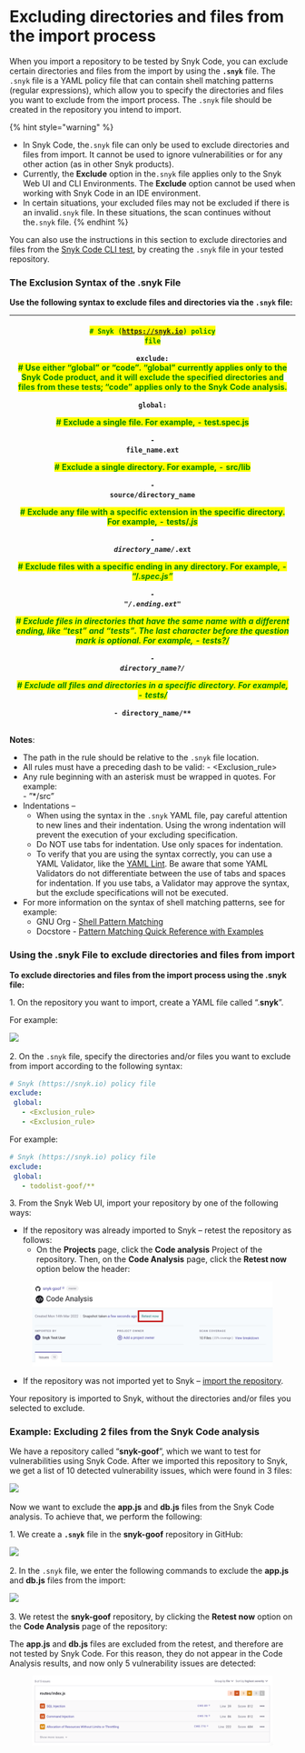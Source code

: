 # Excluding directories and files from the import process

When you import a repository to be tested by Snyk Code, you can exclude certain directories and files from the import by using the **`.snyk`** file. The `.snyk` file is a YAML policy file that can contain shell matching patterns (regular expressions), which allow you to specify the directories and files you want to exclude from the import process. The `.snyk` file should be created in the repository you intend to import.

{% hint style="warning" %}
* In Snyk Code, the`.snyk` file can only be used to exclude directories and files from import. It cannot be used to ignore vulnerabilities or for any other action (as in other Snyk products).
* Currently, the **Exclude** option in the`.snyk` file applies only to the Snyk Web UI and CLI Environments. The **Exclude** option cannot be used when working with Snyk Code in an IDE environment.
* In certain situations, your excluded files may not be excluded if there is an invalid`.snyk` file. In these situations, the scan continues without the`.snyk` file.
{% endhint %}

You can also use the instructions in this section to exclude directories and files from the [Snyk Code CLI test](../../../../../products/snyk-code/cli-for-snyk-code/testing-your-source-code-via-the-cli.md), by creating the `.snyk` file in your tested repository.

### **The Exclusion Syntax of the .snyk File**

**Use the following syntax to exclude files and directories via the `.snyk` file:**

| <p><mark style="color:green;"><code># Snyk (https://snyk.io) policy file</code></mark><br></p><p><code>exclude:</code><br><mark style="color:green;"># Use either “global” or “code”. “global” currently applies only to the Snyk Code product, and it will exclude the specified directories and files from these tests; “code” applies only to the Snyk Code analysis.</mark><br></p><p><code>global:</code></p><p><mark style="color:green;"># Exclude a single file. For example, - test.spec.js</mark></p><p><code>- file_name.ext</code></p><p><mark style="color:green;"># Exclude a single directory. For example, - src/lib</mark></p><p><code>- source/directory_name</code></p><p><mark style="color:green;"># Exclude any file with a specific extension in the specific directory. For example, - tests/</mark><em><mark style="color:green;">.js</mark></em></p><p><em><code>- directory_name/</code></em><code>.ext</code></p><p><mark style="color:green;"># Exclude files with a specific ending in any directory. For example, - “<strong>/</strong></mark><em><mark style="color:green;"><strong>.spec.js”</strong></mark></em></p><p><em><strong><code>- "</code></strong><code>/.ending.ext"</code></em></p><p><em><mark style="color:green;"># Exclude files in directories that have the same name with a different ending, like “test” and “tests”. The last character before the question mark is optional. For example, - tests?/</mark></em></p><p><em><code>- directory_name?/</code></em></p><p><em><mark style="color:green;"># Exclude all files and directories in a specific directory. For example, - tests/</mark></em></p><p><code>- directory_name/**</code></p> |
| ----------------------------------------------------------------------------------------------------------------------------------------------------------------------------------------------------------------------------------------------------------------------------------------------------------------------------------------------------------------------------------------------------------------------------------------------------------------------------------------------------------------------------------------------------------------------------------------------------------------------------------------------------------------------------------------------------------------------------------------------------------------------------------------------------------------------------------------------------------------------------------------------------------------------------------------------------------------------------------------------------------------------------------------------------------------------------------------------------------------------------------------------------------------------------------------------------------------------------------------------------------------------------------------------------------------------------------------------------------------------------------------------------------------------------------------------------------------------------------------------------------------------------------------------------------------------------------------------------------------------------------------------------------------------------------------------------- |

**Notes**:

* The path in the rule should be relative to the `.snyk` file location.
* All rules must have a preceding dash to be valid: - \<Exclusion\_rule>
* Any rule beginning with an asterisk must be wrapped in quotes. For example:\
  \- ”\*/src”
* Indentations –
  * When using the syntax in the `.snyk` YAML file, pay careful attention to new lines and their indentation. Using the wrong indentation will prevent the execution of your excluding specification.
  * Do NOT use tabs for indentation. Use only spaces for indentation.
  * To verify that you are using the syntax correctly, you can use a YAML Validator, like the [YAML Lint](http://www.yamllint.com/). Be aware that some YAML Validators do not differentiate between the use of tabs and spaces for indentation. If you use tabs, a Validator may approve the syntax, but the exclude specifications will not be executed.
* For more information on the syntax of shell matching patterns, see for example:
  * GNU Org - [Shell Pattern Matching](https://www.gnu.org/software/findutils/manual/html\_node/find\_html/Shell-Pattern-Matching.html)
  * Docstore - [Pattern Matching Quick Reference with Examples](https://docstore.mik.ua/orelly/unix/upt/ch26\_10.htm)

### **Using the .snyk File to exclude directories and files from import**

**To exclude directories and files from the import process using the .snyk file:**

1\. On the repository you want to import, create a YAML file called “.**snyk**”.

For example:

![](<../../../../../.gitbook/assets/Snyk Code - Exlude from Import - .snyk file creation - 2.png>)

2\. On the `.snyk` file, specify the directories and/or files you want to exclude from import according to the following syntax:

```yaml
# Snyk (https://snyk.io) policy file
exclude:
 global:
   - <Exclusion_rule>
   - <Exclusion_rule>
```

For example:

```yaml
# Snyk (https://snyk.io) policy file
exclude:
 global:
   - todolist-goof/** 
```

3\. From the Snyk Web UI, import your repository by one of the following ways:

* If the repository was already imported to Snyk – retest the repository as follows:
  * On the **Projects** page, click the **Code analysis** Project of the repository. Then, on the **Code Analysis** page, click the **Retest now** option below the header:

<figure><img src="../../../../../.gitbook/assets/image (459).png" alt=""><figcaption></figcaption></figure>

* If the repository was not imported yet to Snyk – [import the repository](../../../../../products/snyk-code/getting-started-with-snyk-code/activating-snyk-code-using-the-web-ui/step-3-importing-repositories-to-snyk-for-the-snyk-code-testing/importing-additional-repositories-to-snyk.md).

Your repository is imported to Snyk, without the directories and/or files you selected to exclude.

### **Example**: **Excluding 2 files from the Snyk Code analysis**

We have a repository called “**snyk-goof**”, which we want to test for vulnerabilities using Snyk Code. After we imported this repository to Snyk, we get a list of 10 detected vulnerability issues, which were found in 3 files:

![](<../../../../../.gitbook/assets/Snyk Code - Exlude from Import - Example - Before Exclude.png>)

Now we want to exclude the **app.js** and **db.js** files from the Snyk Code analysis. To achieve that, we perform the following:

1\. We create a **`.snyk`** file in the **snyk-goof** repository in GitHub:

![](<../../../../../.gitbook/assets/Snyk Code - Exlude from Import - Example - .snyk file creation.png>)

2\. In the `.snyk` file, we enter the following commands to exclude the **app.js** and **db.js** files from the import:

![](<../../../../../.gitbook/assets/Snyk Code - Exlude from Import - Example - Command.png>)

3\. We retest the **snyk-goof** repository, by clicking the **Retest now** option on the **Code Analysis** page of the repository:

The **app.js** and **db.js** files are excluded from the retest, and therefore are not tested by Snyk Code. For this reason, they do not appear in the Code Analysis results, and now only 5 vulnerability issues are detected:

<figure><img src="../../../../../.gitbook/assets/image (545).png" alt=""><figcaption></figcaption></figure>
